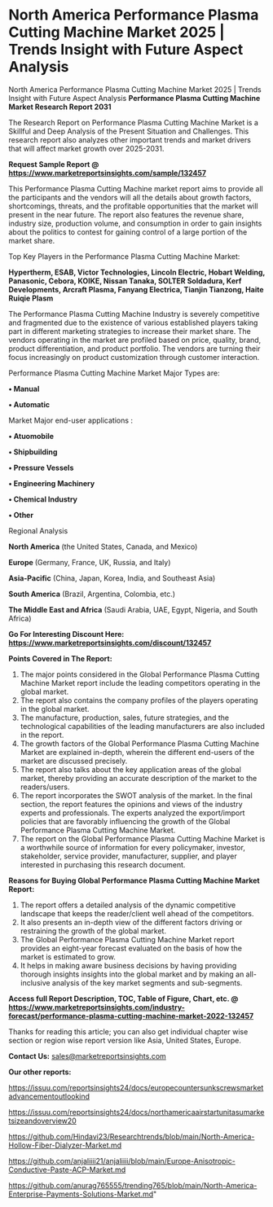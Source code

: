 # North America Performance Plasma Cutting Machine Market 2025 | Trends Insight with Future Aspect Analysis
 North America Performance Plasma Cutting Machine Market 2025 | Trends Insight with Future Aspect Analysis
<strong>Performance Plasma Cutting Machine Market Research Report 2031</strong>

The Research Report on Performance Plasma Cutting Machine Market is a Skillful and Deep Analysis of the Present Situation and Challenges. This research report also analyzes other important trends and market drivers that will affect market growth over 2025-2031.

<strong>Request Sample Report @ <a href=https://www.marketreportsinsights.com/sample/132457>https://www.marketreportsinsights.com/sample/132457</a></strong>

This Performance Plasma Cutting Machine market report aims to provide all the participants and the vendors will all the details about growth factors, shortcomings, threats, and the profitable opportunities that the market will present in the near future. The report also features the revenue share, industry size, production volume, and consumption in order to gain insights about the politics to contest for gaining control of a large portion of the market share.

Top Key Players in the Performance Plasma Cutting Machine Market:

<strong>Hypertherm, ESAB, Victor Technologies, Lincoln Electric, Hobart Welding, Panasonic, Cebora, KOIKE, Nissan Tanaka, SOLTER Soldadura, Kerf Developments, Arcraft Plasma, Fanyang Electrica, Tianjin Tianzong, Haite Ruiqie Plasm</strong>

The Performance Plasma Cutting Machine Industry is severely competitive and fragmented due to the existence of various established players taking part in different marketing strategies to increase their market share. The vendors operating in the market are profiled based on price, quality, brand, product differentiation, and product portfolio. The vendors are turning their focus increasingly on product customization through customer interaction.

Performance Plasma Cutting Machine Market Major Types are:

<strong>• Manual

• Automatic</strong>

Market Major end-user applications :

<strong>• Atuomobile

• Shipbuilding

• Pressure Vessels

• Engineering Machinery

• Chemical Industry

• Other</strong>

Regional Analysis

</u><strong><b>North America</b></strong> (the United States, Canada, and Mexico)

<strong><b>Europe </b></strong>(Germany, France, UK, Russia, and Italy)

<strong><b>Asia-Pacific</b></strong> (China, Japan, Korea, India, and Southeast Asia)

<strong><b>South America</b></strong> (Brazil, Argentina, Colombia, etc.)

<strong><b>The Middle East and Africa</b></strong> (Saudi Arabia, UAE, Egypt, Nigeria, and South Africa)

<strong>Go For Interesting Discount Here: <a href=https://www.marketreportsinsights.com/discount/132457>https://www.marketreportsinsights.com/discount/132457</a></strong>

<strong>Points Covered in The Report:</strong>
<ol>
  <li>The major points considered in the Global Performance Plasma Cutting Machine Market report include the leading competitors operating in the global market.</li>
  <li>The report also contains the company profiles of the players operating in the global market.</li>
  <li>The manufacture, production, sales, future strategies, and the technological capabilities of the leading manufacturers are also included in the report.</li>
  <li>The growth factors of the Global Performance Plasma Cutting Machine Market are explained in-depth, wherein the different end-users of the market are discussed precisely.</li>
  <li>The report also talks about the key application areas of the global market, thereby providing an accurate description of the market to the readers/users.</li>
  <li>The report incorporates the SWOT analysis of the market. In the final section, the report features the opinions and views of the industry experts and professionals. The experts analyzed the export/import policies that are favorably influencing the growth of the Global Performance Plasma Cutting Machine Market.</li>
  <li>The report on the Global Performance Plasma Cutting Machine Market is a worthwhile source of information for every policymaker, investor, stakeholder, service provider, manufacturer, supplier, and player interested in purchasing this research document.</li>
</ol>
<strong>Reasons for Buying Global Performance Plasma Cutting Machine Market Report:</strong>

<ol>
  <li>The report offers a detailed analysis of the dynamic competitive landscape that keeps the reader/client well ahead of the competitors.</li>
  <li>It also presents an in-depth view of the different factors driving or restraining the growth of the global market.</li>
  <li>The Global Performance Plasma Cutting Machine Market report provides an eight-year forecast evaluated on the basis of how the market is estimated to grow.</li>
  <li>It helps in making aware business decisions by having providing thorough insights insights into the global market and by making an all-inclusive analysis of the key market segments and sub-segments.</li>
</ol>
<strong>Access full Report Description, TOC, Table of Figure, Chart, etc. @ <a href=https://www.marketreportsinsights.com/industry-forecast/performance-plasma-cutting-machine-market-2022-132457>https://www.marketreportsinsights.com/industry-forecast/performance-plasma-cutting-machine-market-2022-132457</a></strong>


Thanks for reading this article; you can also get individual chapter wise section or region wise report version like Asia, United States, Europe.

<strong>Contact Us:</strong>
sales@marketreportsinsights.com

<strong>Our other reports:</strong>

<a href=https://issuu.com/reportsinsights24/docs/europecountersunkscrewsmarketadvancementoutlookind>https://issuu.com/reportsinsights24/docs/europecountersunkscrewsmarketadvancementoutlookind</a>

<a href=https://issuu.com/reportsinsights24/docs/northamericaairstartunitasumarketsizeandoverview20>https://issuu.com/reportsinsights24/docs/northamericaairstartunitasumarketsizeandoverview20</a>

<a href=https://github.com/Hindavi23/Researchtrends/blob/main/North-America-Hollow-Fiber-Dialyzer-Market.md>https://github.com/Hindavi23/Researchtrends/blob/main/North-America-Hollow-Fiber-Dialyzer-Market.md</a>

<a href=https://github.com/anjaliiii21/anjaliiii/blob/main/Europe-Anisotropic-Conductive-Paste-ACP-Market.md>https://github.com/anjaliiii21/anjaliiii/blob/main/Europe-Anisotropic-Conductive-Paste-ACP-Market.md</a>

<a href=https://github.com/anurag765555/trending765/blob/main/North-America-Enterprise-Payments-Solutions-Market.md>https://github.com/anurag765555/trending765/blob/main/North-America-Enterprise-Payments-Solutions-Market.md</a>"
